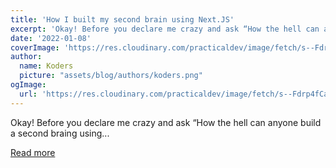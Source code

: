 ```yaml
---
title: 'How I built my second brain using Next.JS'
excerpt: 'Okay! Before you declare me crazy and ask “How the hell can anyone build a second braing using...'
date: '2022-01-08'
coverImage: 'https://res.cloudinary.com/practicaldev/image/fetch/s--Fdrp4fCa--/c_imagga_scale,f_auto,fl_progressive,h_420,q_auto,w_1000/https://dev-to-uploads.s3.amazonaws.com/uploads/articles/t5vwz4xp3u61jn0q208a.png'
author:
  name: Koders
  picture: "assets/blog/authors/koders.png"
ogImage:
  url: 'https://res.cloudinary.com/practicaldev/image/fetch/s--Fdrp4fCa--/c_imagga_scale,f_auto,fl_progressive,h_420,q_auto,w_1000/https://dev-to-uploads.s3.amazonaws.com/uploads/articles/t5vwz4xp3u61jn0q208a.png'
---
```


Okay! Before you declare me crazy and ask “How the hell can anyone build a second braing using...

[Read more](https://dev.to/shaan_alam/how-i-built-my-second-brain-using-nextjs-56e7)
